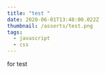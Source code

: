 ```yaml
---
title: "test "
date: 2020-06-01T13:48:00.022Z
thumbnail: /asserts/test.png
tags:
  - javascript
  - css
---
```

for test